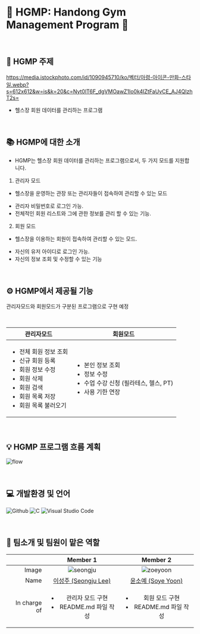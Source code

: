 # 💪 HGMP: Handong Gym Management Program 💪

<br>

## 🔎 HGMP 주제
https://media.istockphoto.com/id/1090945710/ko/벡터/아령-아이콘-만화-스타일.webp?s=612x612&w=is&k=20&c=Nyt0lT6F_dgVMOawZ1Io0k4IZtFaUvCE_AJ4QIzhT2s=
* 헬스장 회원 데이터를 관리하는 프로그램

<br>

## 📚 HGMP에 대한 소개
* HGMP는 헬스장 회원 데이터를 관리하는 프로그램으로서, 두 가지 모드를 지원합니다.

1. 관리자 모드 
* 헬스장을 운영하는 관장 또는 관리자들이 접속하여 관리할 수 있는 모드
- 관리자 비밀번호로 로그인 가능.
- 전체적인 회원 리스트와 그에 관한 정보를 관리 할 수 있는 기능.
            
2. 회원 모드 
* 헬스장을 이용하는 회원이 접속하여 관리할 수 있는 모드.
- 자신의 유저 아이디로 로그인 가능.
- 자신의 정보 조회 및 수정할 수 있는 기능

<br>

## ⚙️ HGMP에서 제공될 기능
관리자모드와 회원모드가 구분된 프로그램으로 구현 예정

<br>

|관리자모드|회원모드|
|------|-----|
|<ul><li>전체 회원 정보 조회</li><li>신규 회원 등록</li><li>회원 정보 수정</li><li>회원 삭제</li><li>회원 검색</li><li>회원 목록 저장</li><li>회원 목록 불러오기</li><ul>|<ul><li>본인 정보 조회</li><li>정보 수정</li><li>수업 수강 신청 (필라테스, 헬스, PT)</li><li>사용 기한 연장</li></ul>|

<br>
  
## 💡 HGMP 프로그램 흐름 계획
![flow](https://user-images.githubusercontent.com/85253115/236378391-8abf09b2-c13c-45a0-8459-02551394fa90.png)

<br>
  
## 💻 개발환경 및 언어
<p>
  <img alt="Github" src ="https://img.shields.io/badge/Github-000000.svg?&style=for-the-badge&logo=Github&logoColor=white"/>
  <img alt="C" src ="https://img.shields.io/badge/C-A8B9CC.svg?&style=for-the-badge&logo=C&logoColor=black"/>
  <img alt="Visual Studio Code" src ="https://img.shields.io/badge/Visual Studio Code-007ACC.svg?&style=for-the-badge&logo=Visual Studio Code&logoColor=white"/>
</p>

<br>

## 👥 팀소개 및 팀원이 맡은 역할
||Member 1|Member 2|
|---:|:---:|:---:|
|Image|![seongju](https://user-images.githubusercontent.com/85253115/236375546-38fa6d55-f805-409c-be64-3e8ceda2150b.jpg)|![zoeyoon](https://user-images.githubusercontent.com/85253115/235873631-b0dc1c8b-48d1-42c0-9045-f7358c70ce90.jpg)|
|Name|<a href="https://github.com/seongju1015">이성주 (Seongju Lee)</a>|<a href="https://github.com/zoeyoon">윤소예 (Soye Yoon)</a>|
|In charge of|<ul><li>관리자 모드 구현</li><li>README.md 파일 작성</li><ul>|<ul><li>회원 모드 구현</li><li>README.md 파일 작성</li><ul>|


